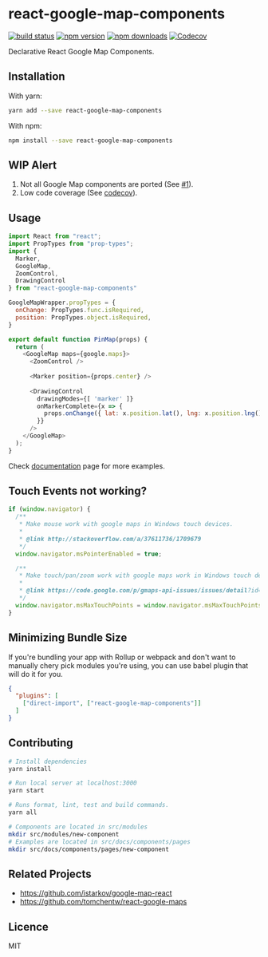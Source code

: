 # **react-google-map-components**

[![build status](https://img.shields.io/travis/umidbekkarimov/react-google-map-components/master.svg?style=flat-square)](https://travis-ci.org/umidbekkarimov/react-google-map-components)
[![npm version](https://img.shields.io/npm/v/react-google-map-components.svg?style=flat-square)](https://www.npmjs.com/package/react-google-map-components)
[![npm downloads](https://img.shields.io/npm/dm/react-google-map-components.svg?style=flat-square)](https://www.npmjs.com/package/react-google-map-components)
[![Codecov](https://img.shields.io/codecov/c/gh/umidbekkarimov/react-google-map-components.svg?style=flat-square)](https://codecov.io/gh/umidbekkarimov/react-google-map-components)

Declarative React Google Map Components.

## Installation

With yarn:


```bash
yarn add --save react-google-map-components
```

With npm:


```bash
npm install --save react-google-map-components
```

## WIP Alert

1. Not all Google Map components are ported (See [#1](https://github.com/umidbekkarimov/react-google-map-components/issues/1)).
2. Low code coverage (See [codecov](https://codecov.io/gh/umidbekkarimov/react-google-map-components)). 

## Usage

```javascript
import React from "react";
import PropTypes from "prop-types";
import {
  Marker,
  GoogleMap, 
  ZoomControl, 
  DrawingControl
} from "react-google-map-components"

GoogleMapWrapper.propTypes = {
  onChange: PropTypes.func.isRequired,
  position: PropTypes.object.isRequired,
}

export default function PinMap(props) {
  return (
    <GoogleMap maps={google.maps}>
      <ZoomControl />
    
      <Marker position={props.center} />  
    
      <DrawingControl 
        drawingModes={[ 'marker' ]}
        onMarkerComplete={x => {
          props.onChange({ lat: x.position.lat(), lng: x.position.lng() })
        }}
      />
    </GoogleMap>
  );
}
```

Check [documentation](http://umidbekkarimov.github.io/react-google-map-components) page for more examples.

## Touch Events not working?

```javascript
if (window.navigator) {
  /**
   * Make mouse work with google maps in Windows touch devices.
   *
   * @link http://stackoverflow.com/a/37611736/1709679
   */
  window.navigator.msPointerEnabled = true;

  /**
   * Make touch/pan/zoom work with google maps work in Windows touch devices.
   *
   * @link https://code.google.com/p/gmaps-api-issues/issues/detail?id=6425
   */
  window.navigator.msMaxTouchPoints = window.navigator.msMaxTouchPoints || 2;
}
```

## Minimizing Bundle Size

If you're bundling your app with Rollup or webpack and don't want to manually chery pick modules you're using, you can use babel plugin that will do it for you.

```json
{
  "plugins": [
    ["direct-import", ["react-google-map-components"]]
  ]
}
```

## Contributing

```bash
# Install dependencies
yarn install

# Run local server at localhost:3000
yarn start

# Runs format, lint, test and build commands.
yarn all

# Components are located in src/modules
mkdir src/modules/new-component
# Examples are located in src/docs/components/pages
mkdir src/docs/components/pages/new-component
```

## Related Projects

* https://github.com/istarkov/google-map-react
* https://github.com/tomchentw/react-google-maps

## Licence

MIT